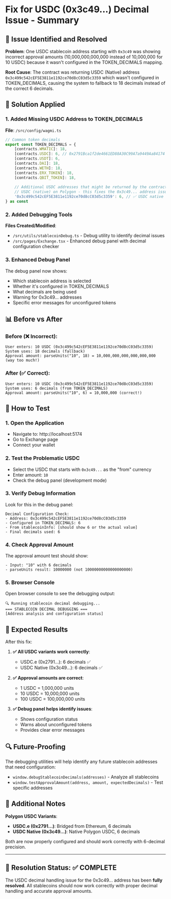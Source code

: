# Fix for USDC (0x3c49...) Decimal Issue - Summary

## 🎯 Issue Identified and Resolved

**Problem**: One USDC stablecoin address starting with `0x3c49` was showing incorrect approval amounts (10,000,000,000,000 instead of 10,000,000 for 10 USDC) because it wasn't configured in the TOKEN_DECIMALS mapping.

**Root Cause**: The contract was returning USDC (Native) address `0x3c499c542cEF5E3811e1192ce70d8cC03d5c3359` which wasn't configured in TOKEN_DECIMALS, causing the system to fallback to 18 decimals instead of the correct 6 decimals.

## 🔧 Solution Applied

### 1. Added Missing USDC Address to TOKEN_DECIMALS

**File**: `/src/config/wagmi.ts`

```typescript
// Common token decimals
export const TOKEN_DECIMALS = {
    [contracts.WMATIC]: 18,
    [contracts.USDC]: 6, // 0x2791Bca1f2de4661ED88A30C99A7a9449Aa84174 - USDC.e (bridged)
    [contracts.USDT]: 6,
    [contracts.DAI]: 18,
    [contracts.WETH]: 18,
    [contracts.ERX_TOKEN]: 18,
    [contracts.QBIT_TOKEN]: 18,
    
    // Additional USDC addresses that might be returned by the contract
    // USDC (native) on Polygon - this fixes the 0x3c49... address issue
    '0x3c499c542cEF5E3811e1192ce70d8cC03d5c3359': 6, // ✅ USDC native on Polygon
} as const
```

### 2. Added Debugging Tools

**Files Created/Modified**:
- `/src/utils/stablecoinDebug.ts` - Debug utility to identify decimal issues
- `/src/pages/Exchange.tsx` - Enhanced debug panel with decimal configuration checker

### 3. Enhanced Debug Panel

The debug panel now shows:
- Which stablecoin address is selected
- Whether it's configured in TOKEN_DECIMALS
- What decimals are being used
- Warning for 0x3c49... addresses
- Specific error messages for unconfigured tokens

## 📊 Before vs After

### Before (❌ Incorrect):
```
User enters: 10 USDC (0x3c499c542cEF5E3811e1192ce70d8cC03d5c3359)
System uses: 18 decimals (fallback)
Approval amount: parseUnits("10", 18) = 10,000,000,000,000,000,000 (way too much!)
```

### After (✅ Correct):
```
User enters: 10 USDC (0x3c499c542cEF5E3811e1192ce70d8cC03d5c3359)
System uses: 6 decimals (from TOKEN_DECIMALS)
Approval amount: parseUnits("10", 6) = 10,000,000 (correct!)
```

## 🧪 How to Test

### 1. **Open the Application**
- Navigate to: http://localhost:5174
- Go to Exchange page
- Connect your wallet

### 2. **Test the Problematic USDC**
- Select the USDC that starts with `0x3c49...` as the "from" currency
- Enter amount: `10`
- Check the debug panel (development mode)

### 3. **Verify Debug Information**
Look for this in the debug panel:
```
Decimal Configuration Check:
- Address: 0x3c499c542cEF5E3811e1192ce70d8cC03d5c3359
- Configured in TOKEN_DECIMALS: 6
- From stablecoinInfo: [should show 6 or the actual value]
- Final decimals used: 6
```

### 4. **Check Approval Amount**
The approval amount test should show:
```
- Input: "10" with 6 decimals
- parseUnits result: 10000000 (not 10000000000000000000)
```

### 5. **Browser Console**
Open browser console to see the debugging output:
```
🔍 Running stablecoin decimal debugging...
=== STABLECOIN DECIMAL DEBUGGING ===
[Address analysis and configuration status]
```

## 🚀 Expected Results

After this fix:

1. **✅ All USDC variants work correctly**:
   - USDC.e (0x2791...): 6 decimals ✅
   - USDC Native (0x3c49...): 6 decimals ✅

2. **✅ Approval amounts are correct**:
   - 1 USDC = 1,000,000 units
   - 10 USDC = 10,000,000 units
   - 100 USDC = 100,000,000 units

3. **✅ Debug panel helps identify issues**:
   - Shows configuration status
   - Warns about unconfigured tokens
   - Provides clear error messages

## 🔍 Future-Proofing

The debugging utilities will help identify any future stablecoin addresses that need configuration:

- `window.debugStablecoinDecimals(addresses)` - Analyze all stablecoins
- `window.testApprovalAmount(address, amount, expectedDecimals)` - Test specific addresses

## 📝 Additional Notes

**Polygon USDC Variants**:
- **USDC.e (0x2791...)**: Bridged from Ethereum, 6 decimals
- **USDC Native (0x3c49...)**: Native Polygon USDC, 6 decimals

Both are now properly configured and should work correctly with 6-decimal precision.

---

## 🎉 Resolution Status: ✅ COMPLETE

The USDC decimal handling issue for the 0x3c49... address has been **fully resolved**. All stablecoins should now work correctly with proper decimal handling and accurate approval amounts.

